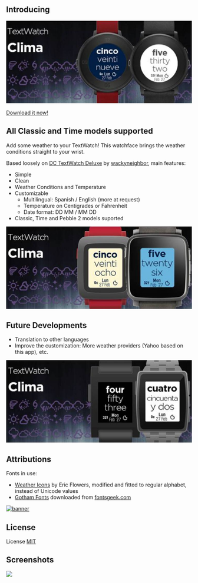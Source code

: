 Introducing
------------


![banner](store/BannerRound.png)


[Download it now!](https://apps.getpebble.com/en_US/application/58a94da90dfc32d35b0002f8)


All Classic and Time models supported
--------------------

Add some weather to your TextWatch! This watchface brings the weather conditions straight to your wrist. 

Based loosely on [DC TextWatch Deluxe](https://github.com/wackyneighbor/DC_Text_Watch_Deluxe) by [wackyneighbor](https://github.com/wackyneighbor), main features:
  * Simple
  * Clean
  * Weather Conditions and Temperature
  * Customizable
    * Multilingual: Spanish / English (more at request)
    * Temperature on Centigrades or Fahrenheit
    * Date format: DD MM / MM DD
  * Classic, Time and Pebble 2 models suported

![banner](store/BannerTime.png)

Future Developments
--------------------

  * Translation to other languages
  * Improve the customization: More weather providers (Yahoo based on this app), etc.

![banner](store/BannerClass.png)

Attributions
--------------------
Fonts in use: 
* [Weather Icons](https://erikflowers.github.io/weather-icons) by Eric Flowers, modified and fitted to regular alphabet, instead of Unicode values
* [Gotham Fonts](http://fontsgeek.com/search?q=gotham) downloaded from [fontsgeek.com](http://fontsgeek.com)

[![banner](https://poweredby.yahoo.com/white.png)](https://www.yahoo.com/?ilc=401)

License
--------
License [MIT](https://github.com/dieghernan/TextWatchES_Weather/blob/master/MIT%20License)

Screenshots
----------
![](store/store/ScrShClass.gif)

